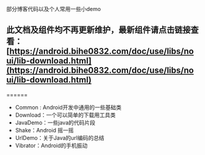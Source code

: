 

部分博客代码以及个人常用一些小demo

## 此文档及组件均不再更新维护，最新组件请点击链接查看：[https://android.bihe0832.com/doc/use/libs/noui/lib-download.html](https://android.bihe0832.com/doc/use/libs/noui/lib-download.html)

======

- Common : Android开发中通用的一些基础类
- Download：一个可以简单的下载用工具类
- JavaDemo：一些java的代码片段
- Shake：Android 摇一摇
- UrlDemo：关于Java的url编码的总结
- Vibrator：Android的手机振动
